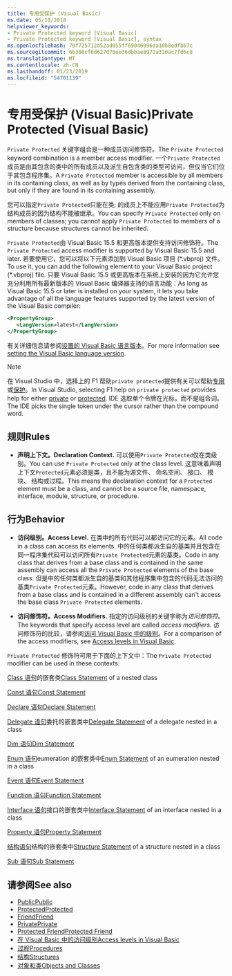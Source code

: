 ```yaml
---
title: 专用受保护 (Visual Basic)
ms.date: 05/10/2018
helpviewer_keywords:
- Private Protected keyword [Visual Basic]
- Private Protected keyword [Visual Basic], syntax
ms.openlocfilehash: 70f725712d52ad055ff69046096da10b8edfb67c
ms.sourcegitcommit: 6b308cf6d627d78ee36dbbae8972a310ac7fd6c8
ms.translationtype: MT
ms.contentlocale: zh-CN
ms.lasthandoff: 01/23/2019
ms.locfileid: "54701139"
---
```

# <a name="private-protected-visual-basic"></a><span data-ttu-id="6c9e1-102">专用受保护 (Visual Basic)</span><span class="sxs-lookup"><span data-stu-id="6c9e1-102">Private Protected (Visual Basic)</span></span>

<span data-ttu-id="6c9e1-103">`Private Protected` 关键字组合是一种成员访问修饰符。</span><span class="sxs-lookup"><span data-stu-id="6c9e1-103">The `Private Protected` keyword combination is a member access modifier.</span></span> <span data-ttu-id="6c9e1-104">一个`Private Protected`成员是由其包含的类中的所有成员以及派生自包含类的类型可访问，但仅当它们位于其包含程序集。</span><span class="sxs-lookup"><span data-stu-id="6c9e1-104">A `Private Protected` member is accessible by all members in its containing class, as well as by types derived from the containing class, but only if they are found in its containing assembly.</span></span> 

<span data-ttu-id="6c9e1-105">您可以指定`Private Protected`只能在类; 的成员上不能应用`Private Protected`为结构成员的因为结构不能被继承。</span><span class="sxs-lookup"><span data-stu-id="6c9e1-105">You can specify `Private Protected` only on members of classes; you cannot apply `Private Protected` to members of a structure because structures cannot be inherited.</span></span>

<span data-ttu-id="6c9e1-106">`Private Protected`由 Visual Basic 15.5 和更高版本提供支持访问修饰符。</span><span class="sxs-lookup"><span data-stu-id="6c9e1-106">The `Private Protected` access modifier is supported by Visual Basic 15.5 and later.</span></span> <span data-ttu-id="6c9e1-107">若要使用它，您可以将以下元素添加到 Visual Basic 项目 (\*.vbproj) 文件。</span><span class="sxs-lookup"><span data-stu-id="6c9e1-107">To use it, you can add the following element to your Visual Basic project (\*.vbproj) file.</span></span> <span data-ttu-id="6c9e1-108">只要 Visual Basic 15.5 或更高版本在系统上安装的因为它允许您充分利用所有最新版本的 Visual Basic 编译器支持的语言功能：</span><span class="sxs-lookup"><span data-stu-id="6c9e1-108">As long as Visual Basic 15.5 or later is installed on your system, it lets you take advantage of all the language features supported by the latest version of the Visual Basic compiler:</span></span>

```xml
<PropertyGroup>
   <LangVersion>latest</LangVersion>
</PropertyGroup>
```

<span data-ttu-id="6c9e1-109">有关详细信息请参阅[设置的 Visual Basic 语言版本](../../language-reference/configure-language-version.md)。</span><span class="sxs-lookup"><span data-stu-id="6c9e1-109">For more information see [setting the Visual Basic language version](../../language-reference/configure-language-version.md).</span></span>

> [!NOTE]
> <span data-ttu-id="6c9e1-110">在 Visual Studio 中，选择上的 F1 帮助`private protected`提供有关可以帮助[专用](private.md)或[保护](protected.md)。</span><span class="sxs-lookup"><span data-stu-id="6c9e1-110">In Visual Studio, selecting F1 help on `private protected` provides help for either [private](private.md) or [protected](protected.md).</span></span> <span data-ttu-id="6c9e1-111">IDE 选取单个令牌在光标，而不是组合词。</span><span class="sxs-lookup"><span data-stu-id="6c9e1-111">The IDE picks the single token under the cursor rather than the compound word.</span></span>

## <a name="rules"></a><span data-ttu-id="6c9e1-112">规则</span><span class="sxs-lookup"><span data-stu-id="6c9e1-112">Rules</span></span>

- <span data-ttu-id="6c9e1-113">**声明上下文。**</span><span class="sxs-lookup"><span data-stu-id="6c9e1-113">**Declaration Context.**</span></span> <span data-ttu-id="6c9e1-114">可以使用`Private Protected`仅在类级别。</span><span class="sxs-lookup"><span data-stu-id="6c9e1-114">You can use `Private Protected` only at the class level.</span></span> <span data-ttu-id="6c9e1-115">这意味着声明上下文`Protected`元素必须是类，且不能为源文件、 命名空间、 接口、 模块、 结构或过程。</span><span class="sxs-lookup"><span data-stu-id="6c9e1-115">This means the declaration context for a `Protected` element must be a class, and cannot be a source file, namespace, interface, module, structure, or procedure.</span></span>

## <a name="behavior"></a><span data-ttu-id="6c9e1-116">行为</span><span class="sxs-lookup"><span data-stu-id="6c9e1-116">Behavior</span></span>

- <span data-ttu-id="6c9e1-117">**访问级别。**</span><span class="sxs-lookup"><span data-stu-id="6c9e1-117">**Access Level.**</span></span> <span data-ttu-id="6c9e1-118">在类中的所有代码可以都访问它的元素。</span><span class="sxs-lookup"><span data-stu-id="6c9e1-118">All code in a class can access its elements.</span></span> <span data-ttu-id="6c9e1-119">中的任何类都派生自的基类并且包含在同一程序集代码可以访问所有`Private Protected`元素的基类。</span><span class="sxs-lookup"><span data-stu-id="6c9e1-119">Code in any class that derives from a base class and is contained in the same assembly can access all the `Private Protected` elements of the base class.</span></span> <span data-ttu-id="6c9e1-120">但是中的任何类都派生自的基类和其他程序集中包含的代码无法访问的基类`Private Protected`元素。</span><span class="sxs-lookup"><span data-stu-id="6c9e1-120">However, code in any class that derives from a base class and is contained in a different assembly can't access the base class `Private Protected` elements.</span></span>

- <span data-ttu-id="6c9e1-121">**访问修饰符。**</span><span class="sxs-lookup"><span data-stu-id="6c9e1-121">**Access Modifiers.**</span></span> <span data-ttu-id="6c9e1-122">指定的访问级别的关键字称为*访问修饰符*。</span><span class="sxs-lookup"><span data-stu-id="6c9e1-122">The keywords that specify access level are called *access modifiers*.</span></span> <span data-ttu-id="6c9e1-123">访问修饰符的比较，请参阅[访问 Visual Basic 中的级别](../../../visual-basic/programming-guide/language-features/declared-elements/access-levels.md)。</span><span class="sxs-lookup"><span data-stu-id="6c9e1-123">For a comparison of the access modifiers, see [Access levels in Visual Basic](../../../visual-basic/programming-guide/language-features/declared-elements/access-levels.md).</span></span>
  
 <span data-ttu-id="6c9e1-124">`Private Protected` 修饰符可用于下面的上下文中：</span><span class="sxs-lookup"><span data-stu-id="6c9e1-124">The `Private Protected` modifier can be used in these contexts:</span></span>  
  
 <span data-ttu-id="6c9e1-125">[Class 语句](../../../visual-basic/language-reference/statements/class-statement.md)的嵌套类</span><span class="sxs-lookup"><span data-stu-id="6c9e1-125">[Class Statement](../../../visual-basic/language-reference/statements/class-statement.md) of a nested class</span></span>  
  
 [<span data-ttu-id="6c9e1-126">Const 语句</span><span class="sxs-lookup"><span data-stu-id="6c9e1-126">Const Statement</span></span>](../../../visual-basic/language-reference/statements/const-statement.md)  
  
 [<span data-ttu-id="6c9e1-127">Declare 语句</span><span class="sxs-lookup"><span data-stu-id="6c9e1-127">Declare Statement</span></span>](../../../visual-basic/language-reference/statements/declare-statement.md)  
  
 <span data-ttu-id="6c9e1-128">[Delegate 语句](../../../visual-basic/language-reference/statements/delegate-statement.md)委托的嵌套类中</span><span class="sxs-lookup"><span data-stu-id="6c9e1-128">[Delegate Statement](../../../visual-basic/language-reference/statements/delegate-statement.md) of a delegate nested in a class</span></span>  
  
 [<span data-ttu-id="6c9e1-129">Dim 语句</span><span class="sxs-lookup"><span data-stu-id="6c9e1-129">Dim Statement</span></span>](../../../visual-basic/language-reference/statements/dim-statement.md)  
  
 <span data-ttu-id="6c9e1-130">[Enum 语句](../../../visual-basic/language-reference/statements/enum-statement.md)eumeration 的嵌套类中</span><span class="sxs-lookup"><span data-stu-id="6c9e1-130">[Enum Statement](../../../visual-basic/language-reference/statements/enum-statement.md) of an eumeration nested in a class</span></span> 
  
 [<span data-ttu-id="6c9e1-131">Event 语句</span><span class="sxs-lookup"><span data-stu-id="6c9e1-131">Event Statement</span></span>](../../../visual-basic/language-reference/statements/event-statement.md)  
  
 [<span data-ttu-id="6c9e1-132">Function 语句</span><span class="sxs-lookup"><span data-stu-id="6c9e1-132">Function Statement</span></span>](../../../visual-basic/language-reference/statements/function-statement.md)  
  
 <span data-ttu-id="6c9e1-133">[Interface 语句](../../../visual-basic/language-reference/statements/interface-statement.md)接口的嵌套类中</span><span class="sxs-lookup"><span data-stu-id="6c9e1-133">[Interface Statement](../../../visual-basic/language-reference/statements/interface-statement.md) of an interface nested in a class</span></span> 
  
 [<span data-ttu-id="6c9e1-134">Property 语句</span><span class="sxs-lookup"><span data-stu-id="6c9e1-134">Property Statement</span></span>](../../../visual-basic/language-reference/statements/property-statement.md)  
  
 <span data-ttu-id="6c9e1-135">[结构语句](../../../visual-basic/language-reference/statements/structure-statement.md)结构的嵌套类中</span><span class="sxs-lookup"><span data-stu-id="6c9e1-135">[Structure Statement](../../../visual-basic/language-reference/statements/structure-statement.md) of a structure nested in a class</span></span> 
  
 [<span data-ttu-id="6c9e1-136">Sub 语句</span><span class="sxs-lookup"><span data-stu-id="6c9e1-136">Sub Statement</span></span>](../../../visual-basic/language-reference/statements/sub-statement.md)  
  
## <a name="see-also"></a><span data-ttu-id="6c9e1-137">请参阅</span><span class="sxs-lookup"><span data-stu-id="6c9e1-137">See also</span></span>

- [<span data-ttu-id="6c9e1-138">Public</span><span class="sxs-lookup"><span data-stu-id="6c9e1-138">Public</span></span>](../../../visual-basic/language-reference/modifiers/public.md)
- [<span data-ttu-id="6c9e1-139">Protected</span><span class="sxs-lookup"><span data-stu-id="6c9e1-139">Protected</span></span>](../../../visual-basic/language-reference/modifiers/protected.md)
- [<span data-ttu-id="6c9e1-140">Friend</span><span class="sxs-lookup"><span data-stu-id="6c9e1-140">Friend</span></span>](friend.md)
- [<span data-ttu-id="6c9e1-141">Private</span><span class="sxs-lookup"><span data-stu-id="6c9e1-141">Private</span></span>](../../../visual-basic/language-reference/modifiers/private.md)
- [<span data-ttu-id="6c9e1-142">Protected Friend</span><span class="sxs-lookup"><span data-stu-id="6c9e1-142">Protected Friend</span></span>](./protected-friend.md)
- [<span data-ttu-id="6c9e1-143">在 Visual Basic 中的访问级别</span><span class="sxs-lookup"><span data-stu-id="6c9e1-143">Access levels in Visual Basic</span></span>](../../../visual-basic/programming-guide/language-features/declared-elements/access-levels.md)
- [<span data-ttu-id="6c9e1-144">过程</span><span class="sxs-lookup"><span data-stu-id="6c9e1-144">Procedures</span></span>](../../../visual-basic/programming-guide/language-features/procedures/index.md)
- [<span data-ttu-id="6c9e1-145">结构</span><span class="sxs-lookup"><span data-stu-id="6c9e1-145">Structures</span></span>](../../../visual-basic/programming-guide/language-features/data-types/structures.md)
- [<span data-ttu-id="6c9e1-146">对象和类</span><span class="sxs-lookup"><span data-stu-id="6c9e1-146">Objects and Classes</span></span>](../../../visual-basic/programming-guide/language-features/objects-and-classes/index.md)
